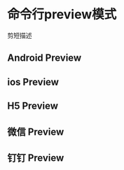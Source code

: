 
# 命令行preview模式
剪短描述

## Android Preview


## ios Preview


## H5 Preview


## 微信 Preview


## 钉钉 Preview



